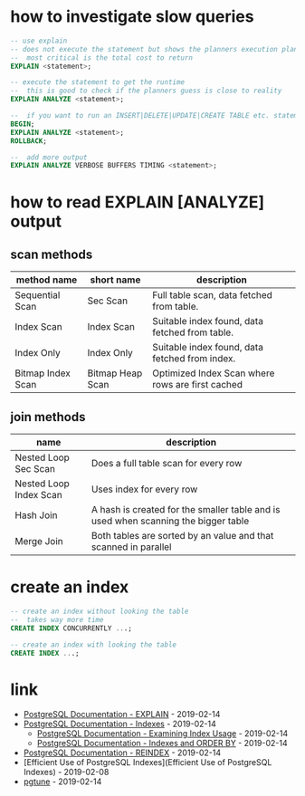 # how to investigate slow queries

```sql
-- use explain
-- does not execute the statement but shows the planners execution plan
--  most critical is the total cost to return
EXPLAIN <statement>;

-- execute the statement to get the runtime
--  this is good to check if the planners guess is close to reality
EXPLAIN ANALYZE <statement>;

--  if you want to run an INSERT|DELETE|UPDATE|CREATE TABLE etc. statement without touching your data
BEGIN;
EXPLAIN ANALYZE <statement>;
ROLLBACK;

--  add more output
EXPLAIN ANALYZE VERBOSE BUFFERS TIMING <statement>;
```

# how to read EXPLAIN [ANALYZE] output

## scan methods

| method name | short name | description |
| --- | --- | --- |
| Sequential Scan | Sec Scan | Full table scan, data fetched from table. |
| Index Scan | Index Scan | Suitable index found, data fetched from table. |
| Index Only | Index Only | Suitable index found, data fetched from index. |
| Bitmap Index Scan | Bitmap Heap Scan | Optimized Index Scan where rows are first cached |

## join methods

| name | description |
| --- | --- |
| Nested Loop Sec Scan | Does a full table scan for every row |
| Nested Loop Index Scan | Uses index for every row |
| Hash Join | A hash is created for the smaller table and is used when scanning the bigger table |
| Merge Join | Both tables are sorted by an value and that scanned in parallel |

# create an index

```sql
-- create an index without looking the table
--  takes way more time
CREATE INDEX CONCURRENTLY ...;

-- create an index with looking the table
CREATE INDEX ...;
```

# link

* [PostgreSQL Documentation - EXPLAIN](https://www.postgresql.org/docs/current/sql-explain.html) - 2019-02-14
* [PostgreSQL Documentation - Indexes](https://www.postgresql.org/docs/current/indexes.html) - 2019-02-14
    * [PostgreSQL Documentation - Examining Index Usage](https://www.postgresql.org/docs/current/indexes-examine.html) - 2019-02-14
    * [PostgreSQL Documentation - Indexes and ORDER BY](https://www.postgresql.org/docs/current/indexes-ordering.html) - 2019-02-14
* [PostgreSQL Documentation - REINDEX](https://www.postgresql.org/docs/current/sql-reindex.html) - 2019-02-14
* [Efficient Use of PostgreSQL Indexes](Efficient Use of PostgreSQL Indexes) - 2019-02-08
* [pgtune](https://pgtune.leopard.in.ua/) - 2019-02-14

